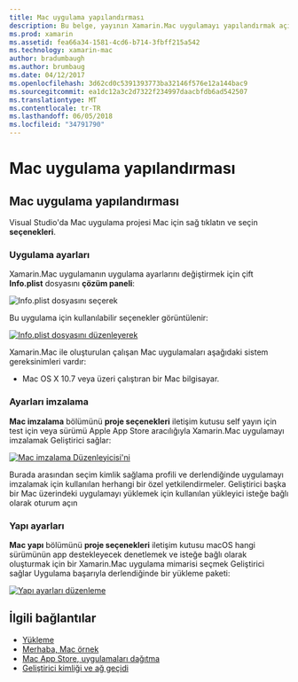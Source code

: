 ```yaml
---
title: Mac uygulama yapılandırması
description: Bu belge, yayının Xamarin.Mac uygulamayı yapılandırmak açıklar. Uygulama ayarları, ayarları ve yapı ayarları imzalama açıklanır.
ms.prod: xamarin
ms.assetid: fea66a34-1581-4cd6-b714-3fbff215a542
ms.technology: xamarin-mac
author: bradumbaugh
ms.author: brumbaug
ms.date: 04/12/2017
ms.openlocfilehash: 3d62cd0c5391393773ba32146f576e12a144bac9
ms.sourcegitcommit: ea1dc12a3c2d7322f234997daacbfdb6ad542507
ms.translationtype: MT
ms.contentlocale: tr-TR
ms.lasthandoff: 06/05/2018
ms.locfileid: "34791790"
---
```

# <a name="mac-app-configuration"></a>Mac uygulama yapılandırması

## <a name="mac-app-configuration"></a>Mac uygulama yapılandırması

Visual Studio'da Mac uygulama projesi Mac için sağ tıklatın ve seçin **seçenekleri**.

### <a name="application-settings"></a>Uygulama ayarları

Xamarin.Mac uygulamanın uygulama ayarlarını değiştirmek için çift **Info.plist** dosyasını **çözüm paneli**:

![Info.plist dosyasını seçerek](app-configuration-images/config04.png "Info.plist dosyasını seçme")

Bu uygulama için kullanılabilir seçenekler görüntülenir:

 [![Info.plist dosyasını düzenleyerek](app-configuration-images/config01.png "Info.plist dosyasını düzenleme")](app-configuration-images/config01-large.png#lightbox)

Xamarin.Mac ile oluşturulan çalışan Mac uygulamaları aşağıdaki sistem gereksinimleri vardır:

- Mac OS X 10.7 veya üzeri çalıştıran bir Mac bilgisayar.

### <a name="signing-settings"></a>Ayarları imzalama

**Mac imzalama** bölümünü **proje seçenekleri** iletişim kutusu self yayın için test için veya sürümü Apple App Store aracılığıyla Xamarin.Mac uygulamayı imzalamak Geliştirici sağlar:

[![Mac imzalama Düzenleyicisi'ni](app-configuration-images/config02.png "Mac imzalama penceresi")](app-configuration-images/config02-large.png#lightbox)

Burada arasından seçim kimlik sağlama profili ve derlendiğinde uygulamayı imzalamak için kullanılan herhangi bir özel yetkilendirmeler. Geliştirici başka bir Mac üzerindeki uygulamayı yüklemek için kullanılan yükleyici isteğe bağlı olarak oturum açın

### <a name="build-settings"></a>Yapı ayarları

**Mac yapı** bölümünü **proje seçenekleri** iletişim kutusu macOS hangi sürümünün app destekleyecek denetlemek ve isteğe bağlı olarak oluşturmak için bir Xamarin.Mac uygulama mimarisi seçmek Geliştirici sağlar Uygulama başarıyla derlendiğinde bir yükleme paketi:

 [![Yapı ayarları düzenleme](app-configuration-images/config03.png "derleme ayarlarını düzenleme")](app-configuration-images/config03-large.png#lightbox)

## <a name="related-links"></a>İlgili bağlantılar

- [Yükleme](/visualstudio/mac/installation/)
- [Merhaba, Mac örnek](~/mac/get-started/hello-mac.md)
- [Mac App Store, uygulamaları dağıtma](https://developer.apple.com/devcenter/mac/checklist/)
- [Geliştirici kimliği ve ağ geçidi](https://developer.apple.com/resources/developer-id/)
